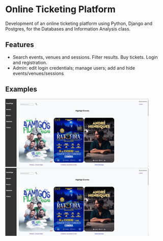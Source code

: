# Online Ticketing Platform

Development of an online ticketing platform using Python, Django and Postgres, for the Databases and Information Analysis class.

## Features
- Search events, venues and sessions. Filter results. Buy tickets. Login and registration. 
- Admin: edit login credentials; manage users; add and hide events/venues/sessions

## Examples
<img src="images/homepage.jpg" width="450"/> <img src="images/homepage.jpg" width="450"/>
